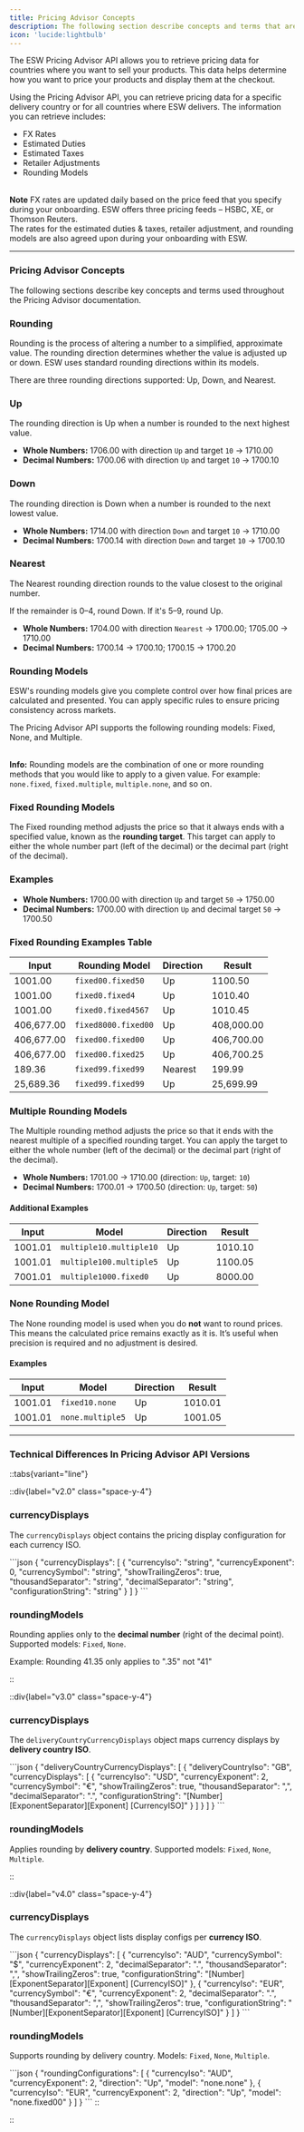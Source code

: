 ```yaml
---
title: Pricing Advisor Concepts
description: The following section describe concepts and terms that are used throughout the Pricing Advisor documentation
icon: 'lucide:lightbulb'
---
```


<div class="space-y-4 text-base leading-relaxed text-neutral-800 dark:text-neutral-200">
  <p>
    The <span class="text-teal-600 font-semibold">ESW Pricing Advisor API</span> allows you to retrieve pricing data for countries where you want to sell your products. This data helps determine how you want to price your products and display them at the checkout.
  </p>

  <p>
    Using the Pricing Advisor API, you can retrieve pricing data for a specific delivery country or for all countries where ESW delivers. The information you can retrieve includes:
  </p>

  <ul role="list" class="list-disc marker:text-teal-400 pl-6 space-y-1">
    <li>FX Rates</li>
    <li>Estimated Duties</li>
    <li>Estimated Taxes</li>
    <li>Retailer Adjustments</li>
    <li>Rounding Models</li>
  </ul>
</div>

<br>

<div class="rounded-xl border border-sky-100 bg-sky-50 dark:border-sky-900 dark:bg-sky-950 p-5 text-sm text-sky-800 dark:text-sky-200 shadow-sm">
  <strong class="block mb-1 text-sky-600 dark:text-sky-300 font-semibold">Note</strong>
  FX rates are updated daily based on the price feed that you specify during your onboarding.
  ESW offers three pricing feeds – <span class="font-medium">HSBC</span>, <span class="font-medium">XE</span>, or <span class="font-medium">Thomson Reuters</span>.<br />
  The rates for the <span class="font-medium">estimated duties & taxes</span>, <span class="font-medium">retailer adjustment</span>, and <span class="font-medium">rounding models</span> are also agreed upon during your onboarding with ESW.
</div>

---

### Pricing Advisor Concepts

<div class="space-y-6 text-base leading-relaxed text-neutral-800 dark:text-neutral-200">
  <p>
    The following sections describe key concepts and terms used throughout the
    <span class="text-teal-600 font-semibold">Pricing Advisor</span> documentation.
  </p>

  <!-- Rounding -->
  ### Rounding

  <section>
  <p>
    Rounding is the process of altering a number to a simplified, approximate value.
    The <span class="font-medium text-teal-600">rounding direction</span> determines whether the value is adjusted up or down.
    ESW uses standard rounding directions within its models.
  </p>
  <p>
    There are three rounding directions supported:
    <span class="font-semibold">Up</span>, <span class="font-semibold">Down</span>, and <span class="font-semibold">Nearest</span>.
  </p>
</section>

<!-- Up -->
<section class="space-y-3">
  <h3 class="text-base font-semibold text-neutral-900 dark:text-neutral-100">Up</h3>
  <p>
    The rounding direction is <span class="text-teal-600 font-medium">Up</span> when a number is rounded to the next highest value.
  </p>
  <div class="rounded-lg border border-teal-100 dark:border-teal-900 bg-teal-50 dark:bg-teal-950 p-4">
    <ul class="list-disc marker:text-teal-500 pl-5 space-y-1">
      <li><strong>Whole Numbers:</strong> 1706.00 with direction <code class="font-mono text-sm">Up</code> and target <code class="font-mono text-sm">10</code> → <span class="font-medium text-teal-700">1710.00</span></li>
      <li><strong>Decimal Numbers:</strong> 1700.06 with direction <code class="font-mono text-sm">Up</code> and target <code class="font-mono text-sm">10</code> → <span class="font-medium text-teal-700">1700.10</span></li>
    </ul>
  </div>
</section>

<!-- Down -->
<section class="space-y-3">
  <h3 class="text-base font-semibold text-neutral-900 dark:text-neutral-100">Down</h3>
  <p>
    The rounding direction is <span class="text-teal-600 font-medium">Down</span> when a number is rounded to the next lowest value.
  </p>
  <div class="rounded-lg border border-teal-100 dark:border-teal-900 bg-teal-50 dark:bg-teal-950 p-4">
    <ul class="list-disc marker:text-teal-500 pl-5 space-y-1">
      <li><strong>Whole Numbers:</strong> 1714.00 with direction <code class="font-mono text-sm">Down</code> and target <code class="font-mono text-sm">10</code> → <span class="font-medium text-teal-700">1710.00</span></li>
      <li><strong>Decimal Numbers:</strong> 1700.14 with direction <code class="font-mono text-sm">Down</code> and target <code class="font-mono text-sm">10</code> → <span class="font-medium text-teal-700">1700.10</span></li>
    </ul>
  </div>
</section>

<!-- Nearest -->
<section class="space-y-3">
  <h3 class="text-base font-semibold text-neutral-900 dark:text-neutral-100">Nearest</h3>
  <p>
    The <span class="text-teal-600 font-medium">Nearest</span> rounding direction rounds to the value closest to the original number.
  </p>
  <p class="text-sm text-neutral-600 dark:text-neutral-400">
    If the remainder is 0–4, round Down. If it's 5–9, round Up.
  </p>
  <div class="rounded-lg border border-teal-100 dark:border-teal-900 bg-teal-50 dark:bg-teal-950 p-4">
    <ul class="list-disc marker:text-teal-500 pl-5 space-y-1">
      <li><strong>Whole Numbers:</strong> 1704.00 with direction <code class="font-mono text-sm">Nearest</code> → <span class="font-medium text-teal-700">1700.00</span>; 1705.00 → <span class="font-medium text-teal-700">1710.00</span></li>
      <li><strong>Decimal Numbers:</strong> 1700.14 → <span class="font-medium text-teal-700">1700.10</span>; 1700.15 → <span class="font-medium text-teal-700">1700.20</span></li>
    </ul>
  </div>
</section>



  <!-- Rounding Models -->
  ### Rounding Models
  <section>
    <p>
      ESW's rounding models give you complete control over how final prices are calculated and presented.
      You can apply specific rules to ensure pricing consistency across markets.
    </p>
    <p>
      The <span class="text-teal-600 font-semibold">Pricing Advisor API</span> supports the following rounding models:
      <span class="font-medium">Fixed</span>, <span class="font-medium">None</span>, and <span class="font-medium">Multiple</span>.
    </p>
  </section>
</div>

<br>

<div class="rounded-xl border border-blue-100 bg-blue-50 dark:border-blue-900 dark:bg-blue-950 p-5 text-sm text-blue-800 dark:text-blue-200 shadow-sm">
  <strong class="block mb-1 text-blue-600 dark:text-blue-300 font-semibold">Info:</strong>
  Rounding models are the combination of one or more rounding methods that you would like to apply to a given value.
  For example: <code class="bg-blue-100 dark:bg-blue-900 px-1 py-0.5 rounded text-xs font-mono">none.fixed</code>, 
  <code class="bg-blue-100 dark:bg-blue-900 px-1 py-0.5 rounded text-xs font-mono">fixed.multiple</code>, 
  <code class="bg-blue-100 dark:bg-blue-900 px-1 py-0.5 rounded text-xs font-mono">multiple.none</code>, and so on.
</div>

### Fixed Rounding Models

<div class="space-y-6 text-base leading-relaxed text-neutral-800 dark:text-neutral-200">
  <section>
    <p>
      The <span class="text-teal-600 font-medium">Fixed</span> rounding method adjusts the price so that it always ends with a specified value, 
      known as the <strong>rounding target</strong>. This target can apply to either the whole number part (left of the decimal) or the decimal part (right of the decimal).
    </p>
  </section>

  <!-- Examples (Text Block) -->
  <section class="space-y-3">
    <h3 class="text-base font-semibold text-neutral-900 dark:text-neutral-100">Examples</h3>
    <div class="rounded-lg border border-teal-100 dark:border-teal-900 bg-teal-50 dark:bg-teal-950 p-4">
      <ul class="list-disc marker:text-teal-500 pl-5 space-y-1">
        <li><strong>Whole Numbers:</strong> 1700.00 with direction <code class="font-mono text-sm">Up</code> and target <code class="font-mono text-sm">50</code> → <span class="font-medium text-teal-700">1750.00</span></li>
        <li><strong>Decimal Numbers:</strong> 1700.00 with direction <code class="font-mono text-sm">Up</code> and decimal target <code class="font-mono text-sm">50</code> → <span class="font-medium text-teal-700">1700.50</span></li>
      </ul>
    </div>
  </section>

  <!-- Table -->
  <section>
    <h3 class="text-base font-semibold text-neutral-900 dark:text-neutral-100">Fixed Rounding Examples Table</h3>
    <div class="overflow-x-auto rounded-xl border border-neutral-200 dark:border-neutral-800 shadow-sm">
      <table class="min-w-full divide-y divide-neutral-200 dark:divide-neutral-800 text-sm">
        <thead class="bg-neutral-50 dark:bg-neutral-900">
          <tr>
            <th class="px-4 py-3 text-left font-semibold text-neutral-700 dark:text-neutral-300">Input</th>
            <th class="px-4 py-3 text-left font-semibold text-neutral-700 dark:text-neutral-300">Rounding Model</th>
            <th class="px-4 py-3 text-left font-semibold text-neutral-700 dark:text-neutral-300">Direction</th>
            <th class="px-4 py-3 text-left font-semibold text-neutral-700 dark:text-neutral-300">Result</th>
          </tr>
        </thead>
        <tbody class="divide-y divide-neutral-100 dark:divide-neutral-800">
          <tr class="hover:bg-neutral-50 dark:hover:bg-neutral-900">
            <td class="px-4 py-2">1001.00</td>
            <td class="px-4 py-2"><code class="text-teal-600">fixed00.fixed50</code></td>
            <td class="px-4 py-2">Up</td>
            <td class="px-4 py-2 text-teal-700 font-medium">1100.50</td>
          </tr>
          <tr>
            <td class="px-4 py-2">1001.00</td>
            <td class="px-4 py-2"><code class="text-teal-600">fixed0.fixed4</code></td>
            <td class="px-4 py-2">Up</td>
            <td class="px-4 py-2 text-teal-700 font-medium">1010.40</td>
          </tr>
          <tr>
            <td class="px-4 py-2">1001.00</td>
            <td class="px-4 py-2"><code class="text-teal-600">fixed0.fixed4567</code></td>
            <td class="px-4 py-2">Up</td>
            <td class="px-4 py-2 text-teal-700 font-medium">1010.45</td>
          </tr>
          <tr>
            <td class="px-4 py-2">406,677.00</td>
            <td class="px-4 py-2"><code class="text-teal-600">fixed8000.fixed00</code></td>
            <td class="px-4 py-2">Up</td>
            <td class="px-4 py-2 text-teal-700 font-medium">408,000.00</td>
          </tr>
          <tr>
            <td class="px-4 py-2">406,677.00</td>
            <td class="px-4 py-2"><code class="text-teal-600">fixed00.fixed00</code></td>
            <td class="px-4 py-2">Up</td>
            <td class="px-4 py-2 text-teal-700 font-medium">406,700.00</td>
          </tr>
          <tr>
            <td class="px-4 py-2">406,677.00</td>
            <td class="px-4 py-2"><code class="text-teal-600">fixed00.fixed25</code></td>
            <td class="px-4 py-2">Up</td>
            <td class="px-4 py-2 text-teal-700 font-medium">406,700.25</td>
          </tr>
          <tr>
            <td class="px-4 py-2">189.36</td>
            <td class="px-4 py-2"><code class="text-teal-600">fixed99.fixed99</code></td>
            <td class="px-4 py-2">Nearest</td>
            <td class="px-4 py-2 text-teal-700 font-medium">199.99</td>
          </tr>
          <tr>
            <td class="px-4 py-2">25,689.36</td>
            <td class="px-4 py-2"><code class="text-teal-600">fixed99.fixed99</code></td>
            <td class="px-4 py-2">Up</td>
            <td class="px-4 py-2 text-teal-700 font-medium">25,699.99</td>
          </tr>
        </tbody>
      </table>
    </div>
  </section>
</div>


### Multiple Rounding Models

<div class="space-y-6 text-base leading-relaxed text-neutral-800 dark:text-neutral-200">

  <!-- ToC-enabled heading --

  <!-- Description -->
  <p>
    The <span class="text-teal-600 font-medium">Multiple</span> rounding method adjusts the price so that it ends with the 
    nearest multiple of a specified rounding target. You can apply the target to either the whole number 
    (left of the decimal) or the decimal part (right of the decimal).
  </p>

  <!-- Text Examples -->
  <div class="rounded-lg border border-teal-100 dark:border-teal-900 bg-teal-50 dark:bg-teal-950 p-4 space-y-2">
    <ul class="list-disc marker:text-teal-500 pl-5 space-y-1">
      <li><strong>Whole Numbers:</strong> 1701.00 → 1710.00 (direction: <code class="font-mono text-sm">Up</code>, target: <code class="font-mono text-sm">10</code>)</li>
      <li><strong>Decimal Numbers:</strong> 1700.01 → 1700.50 (direction: <code class="font-mono text-sm">Up</code>, target: <code class="font-mono text-sm">50</code>)</li>
    </ul>
  </div>

  <!-- Table -->
  <div>
    <h4 class="text-sm font-semibold text-neutral-800 dark:text-neutral-200">Additional Examples</h4>
    <div class="overflow-x-auto rounded-xl border border-neutral-200 dark:border-neutral-800 shadow-sm mt-2">
      <table class="min-w-full divide-y divide-neutral-200 dark:divide-neutral-800 text-sm">
        <thead class="bg-neutral-50 dark:bg-neutral-900">
          <tr>
            <th class="px-4 py-3 text-left font-semibold text-neutral-700 dark:text-neutral-300">Input</th>
            <th class="px-4 py-3 text-left font-semibold text-neutral-700 dark:text-neutral-300">Model</th>
            <th class="px-4 py-3 text-left font-semibold text-neutral-700 dark:text-neutral-300">Direction</th>
            <th class="px-4 py-3 text-left font-semibold text-neutral-700 dark:text-neutral-300">Result</th>
          </tr>
        </thead>
        <tbody class="divide-y divide-neutral-100 dark:divide-neutral-800">
          <tr class="hover:bg-neutral-50 dark:hover:bg-neutral-900">
            <td class="px-4 py-2">1001.01</td>
            <td class="px-4 py-2"><code class="text-teal-600">multiple10.multiple10</code></td>
            <td class="px-4 py-2">Up</td>
            <td class="px-4 py-2 text-teal-700 font-medium">1010.10</td>
          </tr>
          <tr>
            <td class="px-4 py-2">1001.01</td>
            <td class="px-4 py-2"><code class="text-teal-600">multiple100.multiple5</code></td>
            <td class="px-4 py-2">Up</td>
            <td class="px-4 py-2 text-teal-700 font-medium">1100.05</td>
          </tr>
          <tr>
            <td class="px-4 py-2">7001.01</td>
            <td class="px-4 py-2"><code class="text-teal-600">multiple1000.fixed0</code></td>
            <td class="px-4 py-2">Up</td>
            <td class="px-4 py-2 text-teal-700 font-medium">8000.00</td>
          </tr>
        </tbody>
      </table>
    </div>
  </div>

</div>

### None Rounding Model

<div class="space-y-6 text-base leading-relaxed text-neutral-800 dark:text-neutral-200">


  <!-- Description -->
  <p>
    The <span class="text-teal-600 font-medium">None</span> rounding model is used when you do <strong>not</strong> want to round prices.
    This means the calculated price remains exactly as it is. It’s useful when precision is required and no adjustment is desired.
  </p>

  <!-- Table -->
  <div>
    <h4 class="text-sm font-semibold text-neutral-800 dark:text-neutral-200">Examples</h4>
    <div class="overflow-x-auto rounded-xl border border-neutral-200 dark:border-neutral-800 shadow-sm mt-2">
      <table class="min-w-full divide-y divide-neutral-200 dark:divide-neutral-800 text-sm">
        <thead class="bg-neutral-50 dark:bg-neutral-900">
          <tr>
            <th class="px-4 py-3 text-left font-semibold text-neutral-700 dark:text-neutral-300">Input</th>
            <th class="px-4 py-3 text-left font-semibold text-neutral-700 dark:text-neutral-300">Model</th>
            <th class="px-4 py-3 text-left font-semibold text-neutral-700 dark:text-neutral-300">Direction</th>
            <th class="px-4 py-3 text-left font-semibold text-neutral-700 dark:text-neutral-300">Result</th>
          </tr>
        </thead>
        <tbody class="divide-y divide-neutral-100 dark:divide-neutral-800">
          <tr class="hover:bg-neutral-50 dark:hover:bg-neutral-900">
            <td class="px-4 py-2">1001.01</td>
            <td class="px-4 py-2"><code class="text-teal-600">fixed10.none</code></td>
            <td class="px-4 py-2">Up</td>
            <td class="px-4 py-2 text-teal-700 font-medium">1010.01</td>
          </tr>
          <tr>
            <td class="px-4 py-2">1001.01</td>
            <td class="px-4 py-2"><code class="text-teal-600">none.multiple5</code></td>
            <td class="px-4 py-2">Up</td>
            <td class="px-4 py-2 text-teal-700 font-medium">1001.05</td>
          </tr>
        </tbody>
      </table>
    </div>
  </div>

</div>

---

### Technical Differences In Pricing Advisor API Versions


::tabs{variant="line"}

  ::div{label="v2.0" class="space-y-4"}
  <h3 class="text-base font-semibold text-neutral-900 dark:text-neutral-100">currencyDisplays</h3>
  <p>The <code>currencyDisplays</code> object contains the pricing display configuration for each currency ISO.</p>
  ```json
  {
    "currencyDisplays": [
      {
        "currencyIso": "string",
        "currencyExponent": 0,
        "currencySymbol": "string",
        "showTrailingZeros": true,
        "thousandSeparator": "string",
        "decimalSeparator": "string",
        "configurationString": "string"
      }
    ]
  }
  ```

  <h3 class="text-base font-semibold text-neutral-900 dark:text-neutral-100">roundingModels</h3>
  <p>
    Rounding applies only to the <strong>decimal number</strong> (right of the decimal point). Supported models:
    <code>Fixed</code>, <code>None</code>.
  </p>
  <p class="text-sm italic text-neutral-600 dark:text-neutral-400">Example: Rounding 41.35 only applies to ".35" not "41"</p>
  ::

  ::div{label="v3.0" class="space-y-4"}
  <h3 class="text-base font-semibold text-neutral-900 dark:text-neutral-100">currencyDisplays</h3>
  <p>The <code>deliveryCountryCurrencyDisplays</code> object maps currency displays by <strong>delivery country ISO</strong>.</p>
  ```json
  {
    "deliveryCountryCurrencyDisplays": [
      {
        "deliveryCountryIso": "GB",
        "currencyDisplays": [
          {
            "currencyIso": "USD",
            "currencyExponent": 2,
            "currencySymbol": "€",
            "showTrailingZeros": true,
            "thousandSeparator": ",",
            "decimalSeparator": ".",
            "configurationString": "[Number][ExponentSeparator][Exponent] [CurrencyISO]"
          }
        ]
      }
    ]
  }
  ```

  <h3 class="text-base font-semibold text-neutral-900 dark:text-neutral-100">roundingModels</h3>
  <p>
    Applies rounding by <strong>delivery country</strong>. Supported models:
    <code>Fixed</code>, <code>None</code>, <code>Multiple</code>.
  </p>
  ::

  ::div{label="v4.0" class="space-y-4"}
  <h3 class="text-base font-semibold text-neutral-900 dark:text-neutral-100">currencyDisplays</h3>
  <p>The <code>currencyDisplays</code> object lists display configs per <strong>currency ISO</strong>.</p>
  ```json
  {
    "currencyDisplays": [
      {
        "currencyIso": "AUD",
        "currencySymbol": "$",
        "currencyExponent": 2,
        "decimalSeparator": ".",
        "thousandSeparator": ",",
        "showTrailingZeros": true,
        "configurationString": "[Number][ExponentSeparator][Exponent] [CurrencyISO]"
      },
      {
        "currencyIso": "EUR",
        "currencySymbol": "€",
        "currencyExponent": 2,
        "decimalSeparator": ".",
        "thousandSeparator": ",",
        "showTrailingZeros": true,
        "configurationString": "[Number][ExponentSeparator][Exponent] [CurrencyISO]"
      }
    ]
  }
  ```

  <h3 class="text-base font-semibold text-neutral-900 dark:text-neutral-100">roundingModels</h3>
  <p>Supports rounding by delivery country. Models: <code>Fixed</code>, <code>None</code>, <code>Multiple</code>.</p>
  ```json
  {
    "roundingConfigurations": [
      {
        "currencyIso": "AUD",
        "currencyExponent": 2,
        "direction": "Up",
        "model": "none.none"
      },
      {
        "currencyIso": "EUR",
        "currencyExponent": 2,
        "direction": "Up",
        "model": "none.fixed00"
      }
    ]
  }
  ```
  ::

::

